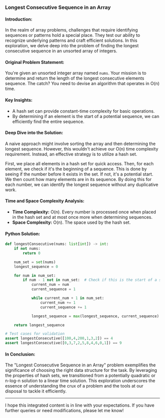 
### Longest Consecutive Sequence in an Array

#### **Introduction:** 
In the realm of array problems, challenges that require identifying sequences or patterns hold a special place. They test our ability to recognize underlying patterns and craft efficient solutions. In this exploration, we delve deep into the problem of finding the longest consecutive sequence in an unsorted array of integers.

#### **Original Problem Statement:** 
You're given an unsorted integer array named `nums`. Your mission is to determine and return the length of the longest consecutive elements sequence. The catch? You need to devise an algorithm that operates in O(n) time.

#### **Key Insights:**
- A hash set can provide constant-time complexity for basic operations.
- By determining if an element is the start of a potential sequence, we can efficiently find the entire sequence.

#### **Deep Dive into the Solution:** 
A naive approach might involve sorting the array and then determining the longest sequence. However, this wouldn't achieve our O(n) time complexity requirement. Instead, an effective strategy is to utilize a hash set.

First, we place all elements in a hash set for quick access. Then, for each element, we check if it's the beginning of a sequence. This is done by seeing if the number before it exists in the set. If not, it's a potential start. We then count how many elements are in its sequence. By doing this for each number, we can identify the longest sequence without any duplicative work.

#### **Time and Space Complexity Analysis:**
- **Time Complexity:** O(n). Every number is processed once when placed in the hash set and at most once more when determining sequences.
- **Space Complexity:** O(n). The space used by the hash set.

#### **Python Solution:** 
```python
def longestConsecutive(nums: list[int]) -> int:
    if not nums:
        return 0

    num_set = set(nums)
    longest_sequence = 0

    for num in num_set:
        if num - 1 not in num_set:  # Check if this is the start of a sequence
            current_num = num
            current_sequence = 1

            while current_num + 1 in num_set:
                current_num += 1
                current_sequence += 1

            longest_sequence = max(longest_sequence, current_sequence)

    return longest_sequence

# Test cases for validation
assert longestConsecutive([100,4,200,1,3,2]) == 4
assert longestConsecutive([0,3,7,2,5,8,4,6,0,1]) == 9
```

#### **In Conclusion:** 
The "Longest Consecutive Sequence in an Array" problem exemplifies the significance of choosing the right data structure for the task. By leveraging the properties of hash sets, we transitioned from a potentially quadratic or n-log-n solution to a linear time solution. This exploration underscores the essence of understanding the crux of a problem and the tools at our disposal to tackle it efficiently.

---

I hope this integrated content is in line with your expectations. If you have further queries or need modifications, please let me know!